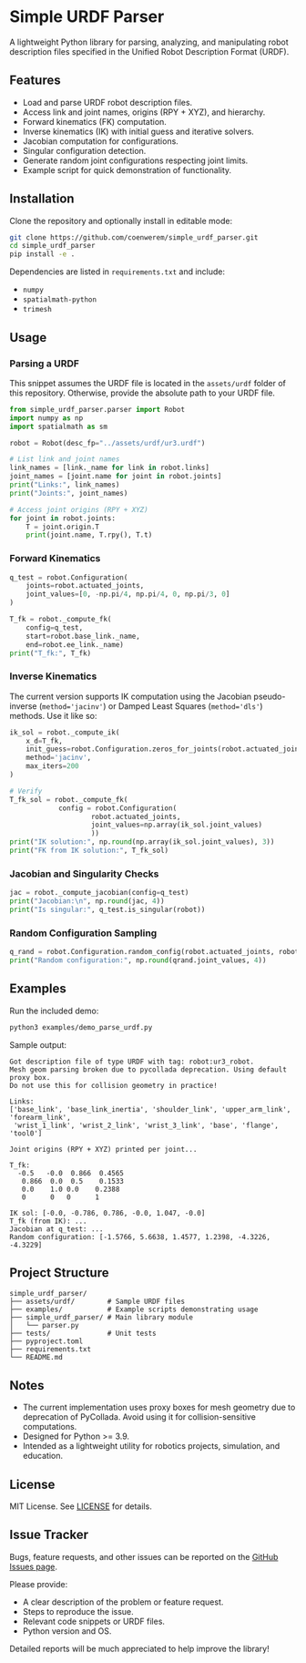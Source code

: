 # Simple URDF Parser

A lightweight Python library for parsing, analyzing, and manipulating robot description files specified in the Unified Robot Description Format (URDF).


## Features

- Load and parse URDF robot description files.
- Access link and joint names, origins (RPY + XYZ), and hierarchy.
- Forward kinematics (FK) computation.
- Inverse kinematics (IK) with initial guess and iterative solvers.
- Jacobian computation for configurations.
- Singular configuration detection.
- Generate random joint configurations respecting joint limits.
- Example script for quick demonstration of functionality.

## Installation

Clone the repository and optionally install in editable mode:

```bash
git clone https://github.com/coenwerem/simple_urdf_parser.git
cd simple_urdf_parser
pip install -e .
```

Dependencies are listed in `requirements.txt` and include:

* `numpy`
* `spatialmath-python`
* `trimesh`

## Usage

### Parsing a URDF
This snippet assumes the URDF file is located in the `assets/urdf` folder of this repository. Otherwise, provide the absolute path to your URDF file.

```python
from simple_urdf_parser.parser import Robot
import numpy as np
import spatialmath as sm

robot = Robot(desc_fp="../assets/urdf/ur3.urdf")

# List link and joint names
link_names = [link._name for link in robot.links]
joint_names = [joint.name for joint in robot.joints]
print("Links:", link_names)
print("Joints:", joint_names)

# Access joint origins (RPY + XYZ)
for joint in robot.joints:
    T = joint.origin.T
    print(joint.name, T.rpy(), T.t)
```

### Forward Kinematics

```python
q_test = robot.Configuration(
    joints=robot.actuated_joints,
    joint_values=[0, -np.pi/4, np.pi/4, 0, np.pi/3, 0]
)

T_fk = robot._compute_fk(
    config=q_test, 
    start=robot.base_link._name,
    end=robot.ee_link._name)
print("T_fk:", T_fk)
```

### Inverse Kinematics
The current version supports IK computation using the Jacobian pseudo-inverse (`method='jacinv'`) or Damped Least Squares (`method='dls'`) methods. Use it like so:
```python
ik_sol = robot._compute_ik(
    x_d=T_fk,
    init_guess=robot.Configuration.zeros_for_joints(robot.actuated_joints),
    method='jacinv',
    max_iters=200
)

# Verify
T_fk_sol = robot._compute_fk(
            config = robot.Configuration(
                    robot.actuated_joints,
                    joint_values=np.array(ik_sol.joint_values)
                    ))
print("IK solution:", np.round(np.array(ik_sol.joint_values), 3))
print("FK from IK solution:", T_fk_sol)
```

### Jacobian and Singularity Checks

```python
jac = robot._compute_jacobian(config=q_test)
print("Jacobian:\n", np.round(jac, 4))
print("Is singular:", q_test.is_singular(robot))
```

### Random Configuration Sampling

```python
q_rand = robot.Configuration.random_config(robot.actuated_joints, robot)
print("Random configuration:", np.round(qrand.joint_values, 4))
```

## Examples

Run the included demo:

```bash
python3 examples/demo_parse_urdf.py
```

Sample output:

```
Got description file of type URDF with tag: robot:ur3_robot.
Mesh geom parsing broken due to pycollada deprecation. Using default proxy box.
Do not use this for collision geometry in practice!

Links:
['base_link', 'base_link_inertia', 'shoulder_link', 'upper_arm_link', 'forearm_link',
 'wrist_1_link', 'wrist_2_link', 'wrist_3_link', 'base', 'flange', 'tool0']

Joint origins (RPY + XYZ) printed per joint...

T_fk:
  -0.5   -0.0  0.866  0.4565
   0.866  0.0  0.5    0.1533
   0.0    1.0 0.0    0.2388
   0      0   0      1

IK sol: [-0.0, -0.786, 0.786, -0.0, 1.047, -0.0]
T_fk (from IK): ...
Jacobian at q_test: ...
Random configuration: [-1.5766, 5.6638, 1.4577, 1.2398, -4.3226, -4.3229]
```

## Project Structure

```
simple_urdf_parser/
├── assets/urdf/        # Sample URDF files
├── examples/           # Example scripts demonstrating usage
├── simple_urdf_parser/ # Main library module
│   └── parser.py
├── tests/              # Unit tests
├── pyproject.toml
├── requirements.txt
└── README.md
```

## Notes

* The current implementation uses proxy boxes for mesh geometry due to deprecation of PyCollada. Avoid using it for collision-sensitive computations.
* Designed for Python >= 3.9.
* Intended as a lightweight utility for robotics projects, simulation, and education.

## License

MIT License. See [LICENSE](LICENSE) for details.


## Issue Tracker

Bugs, feature requests, and other issues can be reported on the [GitHub Issues page](https://github.com/coenwerem/simple_urdf_parser/issues).

Please provide:

- A clear description of the problem or feature request.
- Steps to reproduce the issue.
- Relevant code snippets or URDF files.
- Python version and OS.

Detailed reports will be much appreciated to help improve the library!